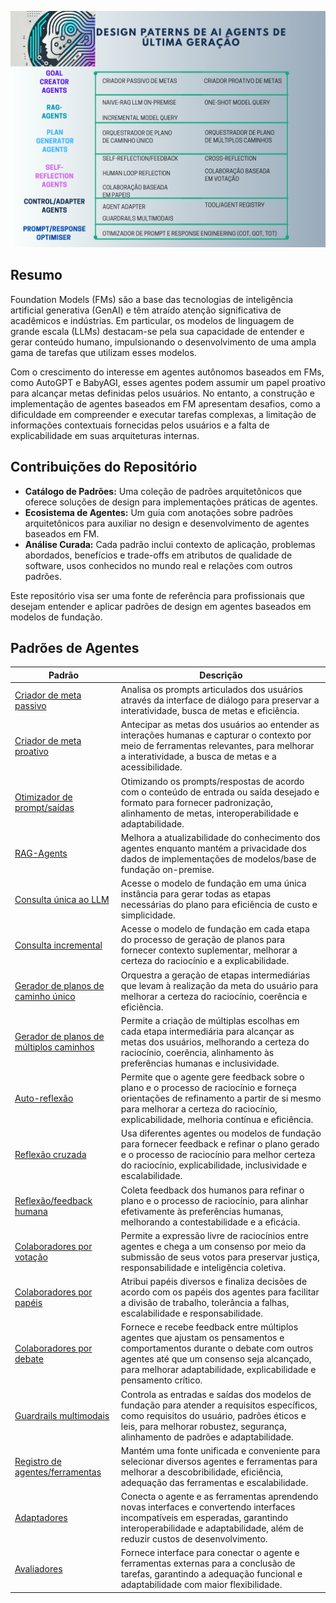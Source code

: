 ![Descrição da Imagem](https://raw.githubusercontent.com/samuelfernandof/ai-agents-design-patterns/main/Blue%20and%20Green%20Corporate%20project%20phases%20chart%20graph%20(1).png)

## Resumo

Foundation Models (FMs) são a base das tecnologias de inteligência artificial generativa (GenAI) e têm atraído atenção significativa de acadêmicos e indústrias. Em particular, os modelos de linguagem de grande escala (LLMs) destacam-se pela sua capacidade de entender e gerar conteúdo humano, impulsionando o desenvolvimento de uma ampla gama de tarefas que utilizam esses modelos.

Com o crescimento do interesse em agentes autônomos baseados em FMs, como AutoGPT e BabyAGI, esses agentes podem assumir um papel proativo para alcançar metas definidas pelos usuários. No entanto, a construção e implementação de agentes baseados em FM apresentam desafios, como a dificuldade em compreender e executar tarefas complexas, a limitação de informações contextuais fornecidas pelos usuários e a falta de explicabilidade em suas arquiteturas internas.

## Contribuições do Repositório

- **Catálogo de Padrões:** Uma coleção de padrões arquitetônicos que oferece soluções de design para implementações práticas de agentes.
- **Ecosistema de Agentes:** Um guia com anotações sobre padrões arquitetônicos para auxiliar no design e desenvolvimento de agentes baseados em FM.
- **Análise Curada:** Cada padrão inclui contexto de aplicação, problemas abordados, benefícios e trade-offs em atributos de qualidade de software, usos conhecidos no mundo real e relações com outros padrões.

Este repositório visa ser uma fonte de referência para profissionais que desejam entender e aplicar padrões de design em agentes baseados em modelos de fundação.

<h2>Padrões de Agentes</h2>
<table>
    <thead>
        <tr>
            <th>Padrão</th>
            <th>Descrição</th>
        </tr>
    </thead>
    <tbody>
        <tr>
            <td><a href="https://arxiv.org/abs/2210.03629">Criador de meta passivo</a></td>
            <td>Analisa os prompts articulados dos usuários através da interface de diálogo para preservar a interatividade, busca de metas e eficiência.</td>
        </tr>
        <tr>
            <td><a href="URL_DO_CRIADOR_DE_META_PROATIVO">Criador de meta proativo</a></td>
            <td>Antecipar as metas dos usuários ao entender as interações humanas e capturar o contexto por meio de ferramentas relevantes, para melhorar a interatividade, a busca de metas e a acessibilidade.</td>
        </tr>
        <tr>
            <td><a href="URL_DA_OTIMIZACAO_DE_PROMPT_RESPOSTA">Otimizador de prompt/saídas</a></td>
            <td>Otimizando os prompts/respostas de acordo com o conteúdo de entrada ou saída desejado e formato para fornecer padronização, alinhamento de metas, interoperabilidade e adaptabilidade.</td>
        </tr>
        <tr>
            <td><a href="URL_DOS_RAG_AGENTS">RAG-Agents</a></td>
            <td>Melhora a atualizabilidade do conhecimento dos agentes enquanto mantém a privacidade dos dados de implementações de modelos/base de fundação on-premise.</td>
        </tr>
        <tr>
            <td><a href="URL_DA_CONSULTA_UNICA_AO_LLM">Consulta única ao LLM</a></td>
            <td>Acesse o modelo de fundação em uma única instância para gerar todas as etapas necessárias do plano para eficiência de custo e simplicidade.</td>
        </tr>
        <tr>
            <td><a href="URL_DA_CONSULTA_INCREMENTAL">Consulta incremental</a></td>
            <td>Acesse o modelo de fundação em cada etapa do processo de geração de planos para fornecer contexto suplementar, melhorar a certeza do raciocínio e a explicabilidade.</td>
        </tr>
        <tr>
            <td><a href="URL_DO_GERADOR_DE_PLANOS_DE_CAMINHO_UNICO">Gerador de planos de caminho único</a></td>
            <td>Orquestra a geração de etapas intermediárias que levam à realização da meta do usuário para melhorar a certeza do raciocínio, coerência e eficiência.</td>
        </tr>
        <tr>
            <td><a href="URL_DO_GERADOR_DE_PLANOS_DE_MULTIPLOS_CAMINHOS">Gerador de planos de múltiplos caminhos</a></td>
            <td>Permite a criação de múltiplas escolhas em cada etapa intermediária para alcançar as metas dos usuários, melhorando a certeza do raciocínio, coerência, alinhamento às preferências humanas e inclusividade.</td>
        </tr>
        <tr>
            <td><a href="URL_DA_AUTO_REFLEXAO">Auto-reflexão</a></td>
            <td>Permite que o agente gere feedback sobre o plano e o processo de raciocínio e forneça orientações de refinamento a partir de si mesmo para melhorar a certeza do raciocínio, explicabilidade, melhoria contínua e eficiência.</td>
        </tr>
        <tr>
            <td><a href="URL_DA_REFLEXAO_CRUZADA">Reflexão cruzada</a></td>
            <td>Usa diferentes agentes ou modelos de fundação para fornecer feedback e refinar o plano gerado e o processo de raciocínio para melhor certeza do raciocínio, explicabilidade, inclusividade e escalabilidade.</td>
        </tr>
        <tr>
            <td><a href="URL_DA_REFLEXAO_HUMANA">Reflexão/feedback humana</a></td>
            <td>Coleta feedback dos humanos para refinar o plano e o processo de raciocínio, para alinhar efetivamente às preferências humanas, melhorando a contestabilidade e a eficácia.</td>
        </tr>
        <tr>
            <td><a href="URL_DA_COOPERACAO_BASEADA_EM_VOTACAO">Colaboradores por votação</a></td>
            <td>Permite a expressão livre de raciocínios entre agentes e chega a um consenso por meio da submissão de seus votos para preservar justiça, responsabilidade e inteligência coletiva.</td>
        </tr>
        <tr>
            <td><a href="URL_DA_COOPERACAO_BASEADA_EM_PAPEIS">Colaboradores por papéis</a></td>
            <td>Atribui papéis diversos e finaliza decisões de acordo com os papéis dos agentes para facilitar a divisão de trabalho, tolerância a falhas, escalabilidade e responsabilidade.</td>
        </tr>
        <tr>
            <td><a href="URL_DA_COOPERACAO_BASEADA_EM_DEBATE">Colaboradores por debate</a></td>
            <td>Fornece e recebe feedback entre múltiplos agentes que ajustam os pensamentos e comportamentos durante o debate com outros agentes até que um consenso seja alcançado, para melhorar adaptabilidade, explicabilidade e pensamento crítico.</td>
        </tr>
        <tr>
            <td><a href="URL_DAS_BARREIRAS_MULTIMODAIS">Guardrails multimodais</a></td>
            <td>Controla as entradas e saídas dos modelos de fundação para atender a requisitos específicos, como requisitos do usuário, padrões éticos e leis, para melhorar robustez, segurança, alinhamento de padrões e adaptabilidade.</td>
        </tr>
        <tr>
            <td><a href="URL_DO_REGISTRO_DE_AGENTES_FERRAMENTAS">Registro de agentes/ferramentas</a></td>
            <td>Mantém uma fonte unificada e conveniente para selecionar diversos agentes e ferramentas para melhorar a descobribilidade, eficiência, adequação das ferramentas e escalabilidade.</td>
        </tr>
        <tr>
            <td><a href="URL_DO_ADAPTADOR_DE_AGENTES">Adaptadores </a></td>
            <td>Conecta o agente e as ferramentas aprendendo novas interfaces e convertendo interfaces incompatíveis em esperadas, garantindo interoperabilidade e adaptabilidade, além de reduzir custos de desenvolvimento.</td>
        </tr>
        <tr>
            <td><a href="URL_DA_AVALIACAO_DE_AGENTES">Avaliadores </a></td>
            <td>Fornece interface para conectar o agente e ferramentas externas para a conclusão de tarefas, garantindo a adequação funcional e adaptabilidade com maior flexibilidade.</td>
        </tr>
    </tbody>
</table>
